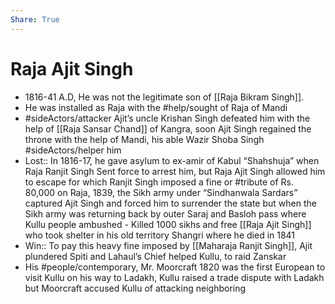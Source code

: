 ```yaml
---
Share: True
---
```

# Raja Ajit Singh
* 1816-41 A.D, He was not the legitimate son of [[Raja Bikram Singh]].
* He was installed as Raja with the #help/sought of Raja of Mandi
* #sideActors/attacker Ajit’s uncle Krishan Singh defeated him with the help of [[Raja Sansar Chand]] of Kangra, soon Ajit Singh regained the throne with the help of Mandi, his able Wazir Shoba Singh #sideActors/helper him
* Lost:: In 1816-17, he gave asylum to ex-amir of Kabul “Shahshuja” when Raja Ranjit Singh Sent force to arrest him, but Raja Ajit Singh allowed him to escape for which Ranjit Singh imposed a fine or #tribute of Rs. 80,000 on Raja, 1839, the Sikh army under “Sindhanwala Sardars” captured Ajit Singh and forced him to surrender the state but when the Sikh army was returning back by outer Saraj and Basloh pass where Kullu people ambushed - Killed 1000 sikhs and free [[Raja Ajit Singh]] who took shelter in his old territory Shangri where he died in 1841
* Win:: To pay this heavy fine imposed by [[Maharaja Ranjit Singh]], Ajit plundered Spiti and Lahaul’s Chief helped Kullu, to raid Zanskar
* His #people/contemporary, Mr. Moorcraft 1820 was the first European to visit Kullu on his way to Ladakh, Kullu raised a trade dispute with Ladakh but Moorcraft accused Kullu of attacking neighboring